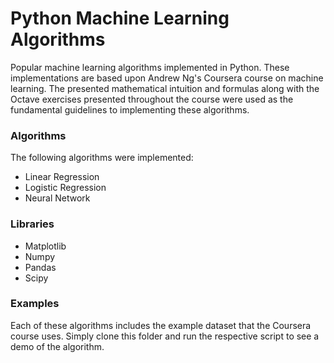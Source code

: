 # Python Machine Learning Algorithms
Popular machine learning algorithms implemented in Python. These implementations are based upon Andrew Ng's Coursera course on machine learning. The presented mathematical intuition and formulas along with the Octave exercises presented throughout the course were used as the fundamental guidelines to implementing these algorithms.

### Algorithms
The following algorithms were implemented:
* Linear Regression
* Logistic Regression
* Neural Network

### Libraries
* Matplotlib
* Numpy
* Pandas
* Scipy

### Examples
Each of these algorithms includes the example dataset that the Coursera course uses. Simply clone this folder and run the respective script to see a demo of the algorithm.